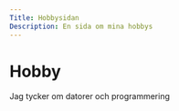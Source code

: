 ```yaml
---
Title: Hobbysidan
Description: En sida om mina hobbys
---
```

Hobby 
===================================================================================================

Jag tycker om datorer och programmering